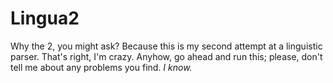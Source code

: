 Lingua2
=======

Why the 2, you might ask? Because this is my second attempt at a linguistic parser. That's right, I'm crazy. Anyhow, go ahead and run this; please, don't tell me about any problems you find. *I know.*

